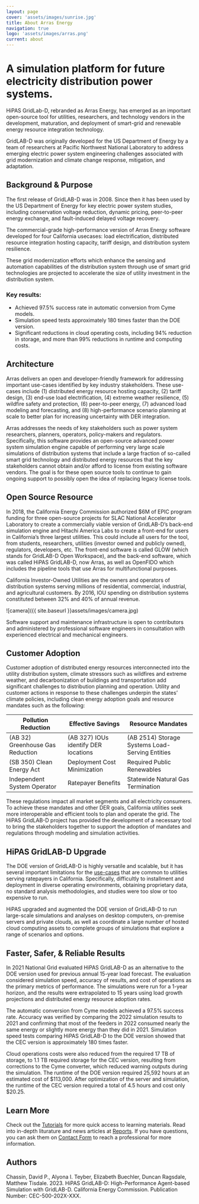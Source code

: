 ```yaml
---
layout: page
cover: 'assets/images/sunrise.jpg'
title: About Arras Energy
navigation: true
logo: 'assets/images/arras.png'
current: about
---
```



# A simulation platform for future electricity distribution power systems.

HiPAS GridLab-D, rebranded as Arras Energy, has emerged as an important open-source tool for utilities, researchers, and technology vendors in the development, maturation, and deployment of smart-grid and renewable energy resource integration technology. 

GridLAB-D was originally developed for the US Department of Energy by a team of researchers at Pacific Northwest National Laboratory to address emerging electric power system engineering challenges associated with grid modernization and climate change response, mitigation, and adaptation. 

## Background & Purpose

The first release of GridLAB-D was in 2008. Since then it has been used by the US Department of Energy for key electric power system studies, including conservation voltage reduction, dynamic pricing, peer-to-peer energy exchange, and fault-induced delayed voltage recovery.

The commercial-grade high-performance version of Arras Energy software developed for four California usecases: load electrification, distributed resource integration hosting capacity, tariff design, and
distribution system resilience. 

These grid modernization efforts which enhance the sensing and automation
capabilities of the distribution system through use of smart grid technologies are projected to
accelerate the size of utility investment in the distribution system. 

### Key results:
- Achieved 97.5% success rate in automatic conversion from Cyme models.
-  Simulation speed tests approximately 180 times faster than the DOE version.
- Significant reductions in cloud operating costs, including 94% reduction in storage, and
more than 99% reductions in runtime and computing costs.

## Architecture
Arras delivers an open and developer-friendly framework for addressing important use-cases identified by key industry stakeholders. These use-cases include (1) distributed energy resource hosting capacity, (2) tariff design, (3) end-use load electrification, (4) extreme weather resilience, (5) wildfire safety and protection, (6) peer-to-peer energy, (7) advanced load modeling and forecasting, and (8) high-performance scenario planning at scale to better plan for increasing uncertainty with DER integration.

Arras addresses the needs of key stakeholders such as power system researchers, planners, operators, policy-makers and regulators. Specifically, this software provides an open-source advanced power system simulation engine capable of performing very large scale simulations of distribution systems that include a large fraction of so-called smart grid technology and distributed energy resources that the key stakeholders cannot obtain and/or afford to license from existing software vendors. The goal is for these open source tools to continue to gain ongoing support to possibly open the idea of replacing legacy license tools.

## Open Source Resource
In 2018, the California Energy Commission authorized $6M of EPIC program funding for three open-source projects for SLAC National Accelerator Laboratory to create a commercially viable version of GridLAB-D’s back-end simulation engine and Hitachi America Labs to create a front-end for users in California’s three largest utilities. This could include all users for the tool, from students, researchers, utilities (investor owned and publicly owned), regulators, developers, etc. The front-end software is called GLOW (which stands for GridLAB-D Open Workspace), and the back-end software, which was called HiPAS GridLAB-D, now Arras, as well as OpenFIDO which includes the pipeline tools that use Arras for multifunctional purposes.

California Investor-Owned Utilities are the owners and operators of distribution systems
serving millions of residential, commercial, industrial, and agricultural customers. By 2016, IOU
spending on distribution systems constituted between 32% and 40% of annual revenue.

![camera]({{ site.baseurl }}assets/images/camera.jpg)

Software support and maintenance
infrastructure is open to contributors and administered by professional software engineers in
consultation with experienced electrical and mechanical engineers.

## Customer Adoption

Customer adoption of
distributed energy resources interconnected into the utility distribution system, climate
stressors such as wildfires and extreme weather, and decarbonization of buildings and
transportation add significant challenges to distribution planning and operation. Utility and
customer actions in response to these challenges underpin the states’ climate policies,
including clean energy adoption goals and resource mandates such as the following:

| Pollution Reduction | Effective Savings | Resource Mandates|
| -------------- | ----------------- | ---------------- |
| (AB 32) Greenhouse Gas Reduction | (AB 327) IOUs identify DER locations |(AB 2514) Storage Systems Load-Serving Entities|
| (SB 350) Clean Energy Act | Deployment Cost Minimization | Required Public Renewables  |
| Independent System Operator | Ratepayer Benefits | Statewide Natural Gas Termination |

These regulations impact all market segments and all electricity consumers. To achieve these
mandates and other DER goals, California utilities seek more interoperable and efficient tools
to plan and operate the grid. The HiPAS GridLAB-D project has provided the development of a
necessary tool to bring the stakeholders together to support the adoption of mandates and
regulations through modeling and simulation activities.

## **HiPAS GridLAB-D Upgrade**
The DOE version of GridLAB-D is highly versatile and
scalable, but it has several important limitations for the [use-cases][use-cases] that are common to utilities
serving ratepayers in California. Specifically, difficultly to installment and deployment in diverse operating environments, obtaining proprietary data, no standard analysis methodologies, and studies were too slow or too expensive to run.

HiPAS upgraded and augmented the DOE version of GridLAB-D to run large-scale
simulations and analyses on desktop computers, on-premise servers and private clouds, as
well as coordinate a large number of hosted cloud computing assets to complete groups of
simulations that explore a range of scenarios and options. 


## **Faster, Safer, & Reliable Results**

In 2021 National Grid evaluated HiPAS GridLAB-D as an alternative to the DOE version used
for previous annual 15-year load forecast. The evaluation considered simulation speed,
accuracy of results, and cost of operations as the primary metrics of performance. The simulations
were run for a 1-year horizon, and the results were extrapolated to 15 years using load growth
projections and distributed energy resource adoption rates.

The automatic conversion from Cyme models achieved a 97.5% success rate. Accuracy was verified by comparing the
2022 simulation results to 2021 and confirming that most of the feeders in 2022 consumed
nearly the same energy or slightly more energy than they did in 2021. Simulation speed tests comparing HiPAS GridLAB-D to the DOE version showed that the CEC
version is approximately 180 times faster. 

Cloud operations costs were also reduced from the required 17 TB of storage, to 1.1 TB required storage for the CEC version, resulting from corrections to the Cyme
converter, which reduced warning outputs during the simulation. The runtime of the DOE
version required 25,592 hours at an estimated cost of $113,000. After optimization of the
server and simulation, the runtime of the CEC version required a total of 4.5 hours and cost
only $20.25.

## Learn More
Check out the [Tutorials][Tutorials] for more quick access to learning materials. Read into in-depth liturature and news articles at [Reports][Reports]. If you have questions, you can ask them on [Contact Form][Contact Form] to reach a professional for more information.

## Authors
Chassin, David P., Alyona I. Teyber, Elizabeth Buechler, Duncan Ragsdale, Matthew Tisdale. 2023. HiPAS GridLAB-D: High-Performance Agent-based Simulation with GridLAB-D.
California Energy Commission. Publication Number: CEC-500-202X-XXX.

[Tutorials]:   https://github.com/arras-energy
[Reports]:   https://github.com/arras-energy
[Contact Form]:   https://github.com/arras-energy
[Use-Cases]:   https://github.com/arras-energy
